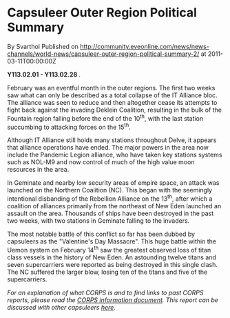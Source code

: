 # Capsuleer Outer Region Political Summary
By Svarthol
Published on http://community.eveonline.com/news/news-channels/world-news/capsuleer-outer-region-political-summary-2/ at 2011-03-11T00:00:00Z

 **Y113.02.01 - Y113.02.28** _._

February was an eventful month in the outer regions. The first two weeks saw what can only be described as a total collapse of the IT Alliance bloc. The alliance was seen to reduce and then altogether cease its attempts to fight back against the invading Deklein Coalition, resulting in the bulk of the Fountain region falling before the end of the 10<sup>th</sup>, with the last station succumbing to attacking forces on the 15<sup>th</sup>.

Although IT Alliance still holds many stations throughout Delve, it appears that alliance operations have ended. The major powers in the area now include the Pandemic Legion alliance, who have taken key stations systems such as NOL-M9 and now control of much of the high value moon resources in the area.

In Geminate and nearby low security areas of empire space, an attack was launched on the Northern Coalition (NC). This began with the seemingly intentional disbanding of the Rebellion Alliance on the 13<sup>th</sup>, after which a coalition of alliances primarily from the northeast of New Eden launched an assault on the area. Thousands of ships have been destroyed in the past two weeks, with two stations in Geminate falling to the invaders.

The most notable battle of this conflict so far has been dubbed by capsuleers as the "Valentine's Day Massacre". This huge battle within the Uemon system on February 14<sup>th</sup> saw the greatest observed loss of titan class vessels in the history of New Eden. An astounding twelve titans and seven supercarriers were reported as being destroyed in this single clash. The NC suffered the larger blow, losing ten of the titans and five of the supercarriers.

_For an explanation of what CORPS is and to find links to past CORPS reports, please read the_ [_CORPS information document_](http://www.eveonline.com/ingameboard.asp?a=topic&threadID=1106890&page=1)_. This report can be discussed with other capsuleers [here](http://www.eveonline.com/ingameboard.asp?a=topic&threadID=1480895)._

